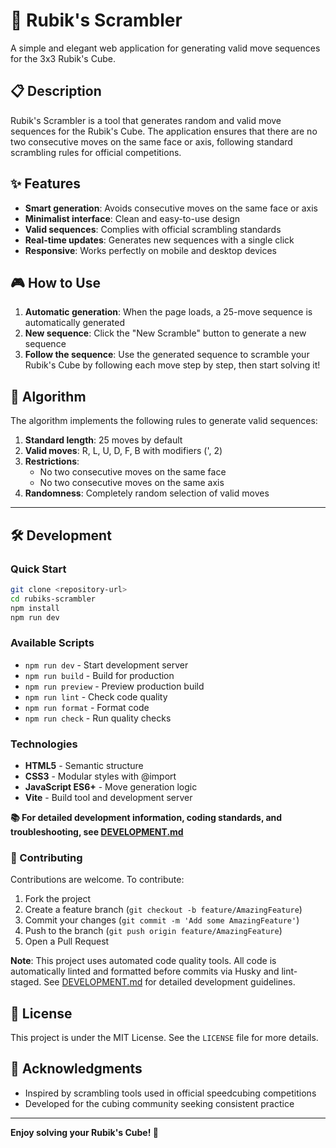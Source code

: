# 🎯 Rubik's Scrambler

A simple and elegant web application for generating valid move sequences for the 3x3 Rubik's Cube.

## 📋 Description

Rubik's Scrambler is a tool that generates random and valid move sequences for the Rubik's Cube. The application ensures that there are no two consecutive moves on the same face or axis, following standard scrambling rules for official competitions.

## ✨ Features

- **Smart generation**: Avoids consecutive moves on the same face or axis
- **Minimalist interface**: Clean and easy-to-use design
- **Valid sequences**: Complies with official scrambling standards
- **Real-time updates**: Generates new sequences with a single click
- **Responsive**: Works perfectly on mobile and desktop devices

## 🎮 How to Use

1. **Automatic generation**: When the page loads, a 25-move sequence is automatically generated
2. **New sequence**: Click the "New Scramble" button to generate a new sequence
3. **Follow the sequence**: Use the generated sequence to scramble your Rubik's Cube by following each move step by step, then start solving it!

## 🎲 Algorithm

The algorithm implements the following rules to generate valid sequences:

1. **Standard length**: 25 moves by default
2. **Valid moves**: R, L, U, D, F, B with modifiers (', 2)
3. **Restrictions**:
   - No two consecutive moves on the same face
   - No two consecutive moves on the same axis
4. **Randomness**: Completely random selection of valid moves

---

## 🛠️ Development

### Quick Start

```bash
git clone <repository-url>
cd rubiks-scrambler
npm install
npm run dev
```

### Available Scripts

- `npm run dev` - Start development server
- `npm run build` - Build for production
- `npm run preview` - Preview production build
- `npm run lint` - Check code quality
- `npm run format` - Format code
- `npm run check` - Run quality checks

### Technologies

- **HTML5** - Semantic structure
- **CSS3** - Modular styles with @import
- **JavaScript ES6+** - Move generation logic
- **Vite** - Build tool and development server

**📚 For detailed development information, coding standards, and troubleshooting, see [DEVELOPMENT.md](./DEVELOPMENT.md)**

### 🤝 Contributing

Contributions are welcome. To contribute:

1. Fork the project
2. Create a feature branch (`git checkout -b feature/AmazingFeature`)
3. Commit your changes (`git commit -m 'Add some AmazingFeature'`)
4. Push to the branch (`git push origin feature/AmazingFeature`)
5. Open a Pull Request

**Note**: This project uses automated code quality tools. All code is automatically linted and formatted before commits via Husky and lint-staged. See [DEVELOPMENT.md](./DEVELOPMENT.md) for detailed development guidelines.

## 📝 License

This project is under the MIT License. See the `LICENSE` file for more details.

## 🙏 Acknowledgments

- Inspired by scrambling tools used in official speedcubing competitions
- Developed for the cubing community seeking consistent practice

---

**Enjoy solving your Rubik's Cube! 🎯**
